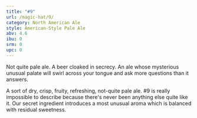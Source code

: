 ```yaml
---
title: "#9"
url: /magic-hat/9/
category: North American Ale
style: American-Style Pale Ale
abv: 4.6
ibu: 0
srm: 0
upc: 0
---
```

Not quite pale ale.  A beer cloaked in secrecy.  An ale whose mysterious unusual palate will swirl across your tongue and ask more questions than it answers.

A sort of dry, crisp, fruity, refreshing, not-quite pale ale.  #9 is really impossible to describe because there's never been anything else quite like it.  Our secret ingredient introduces a most unusual aroma which is balanced with residual sweetness.
